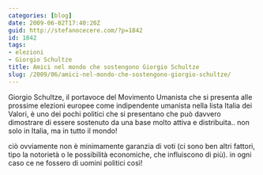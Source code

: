 ```yaml
---
categories: [blog]
date: 2009-06-02T17:40:20Z
guid: http://stefanocecere.com/?p=1842
id: 1842
tags:
- elezioni
- Giorgio Schultze
title: Amici nel mondo che sostengono Giorgio Schultze
slug: /2009/06/amici-nel-mondo-che-sostengono-giorgio-schultze/
---
```


Giorgio Schultze, il portavoce del Movimento Umanista che si presenta alle prossime elezioni europee come indipendente umanista nella lista Italia dei Valori, è uno dei pochi politici che si presentano che può davvero dimostrare di essere sostenuto da una base molto attiva e distribuita.. non solo in Italia, ma in tutto il mondo!
  
ciò ovviamente non è minimamente garanzia di voti (ci sono ben altri fattori, tipo la notorietà o le possibilità economiche, che influiscono di più). in ogni caso ce ne fossero di uomini politici così!